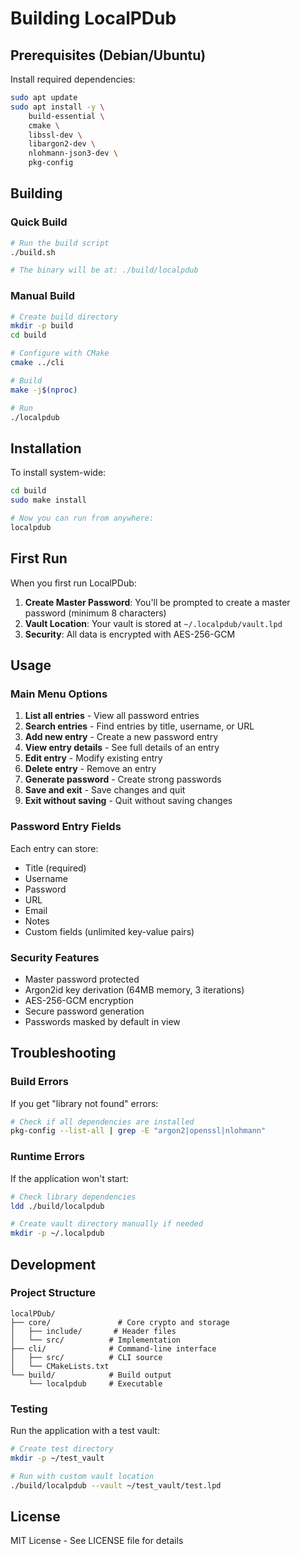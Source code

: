 # Building LocalPDub

## Prerequisites (Debian/Ubuntu)

Install required dependencies:

```bash
sudo apt update
sudo apt install -y \
    build-essential \
    cmake \
    libssl-dev \
    libargon2-dev \
    nlohmann-json3-dev \
    pkg-config
```

## Building

### Quick Build

```bash
# Run the build script
./build.sh

# The binary will be at: ./build/localpdub
```

### Manual Build

```bash
# Create build directory
mkdir -p build
cd build

# Configure with CMake
cmake ../cli

# Build
make -j$(nproc)

# Run
./localpdub
```

## Installation

To install system-wide:

```bash
cd build
sudo make install

# Now you can run from anywhere:
localpdub
```

## First Run

When you first run LocalPDub:

1. **Create Master Password**: You'll be prompted to create a master password (minimum 8 characters)
2. **Vault Location**: Your vault is stored at `~/.localpdub/vault.lpd`
3. **Security**: All data is encrypted with AES-256-GCM

## Usage

### Main Menu Options

1. **List all entries** - View all password entries
2. **Search entries** - Find entries by title, username, or URL
3. **Add new entry** - Create a new password entry
4. **View entry details** - See full details of an entry
5. **Edit entry** - Modify existing entry
6. **Delete entry** - Remove an entry
7. **Generate password** - Create strong passwords
8. **Save and exit** - Save changes and quit
9. **Exit without saving** - Quit without saving changes

### Password Entry Fields

Each entry can store:
- Title (required)
- Username
- Password
- URL
- Email
- Notes
- Custom fields (unlimited key-value pairs)

### Security Features

- Master password protected
- Argon2id key derivation (64MB memory, 3 iterations)
- AES-256-GCM encryption
- Secure password generation
- Passwords masked by default in view

## Troubleshooting

### Build Errors

If you get "library not found" errors:
```bash
# Check if all dependencies are installed
pkg-config --list-all | grep -E "argon2|openssl|nlohmann"
```

### Runtime Errors

If the application won't start:
```bash
# Check library dependencies
ldd ./build/localpdub

# Create vault directory manually if needed
mkdir -p ~/.localpdub
```

## Development

### Project Structure
```
localPDub/
├── core/               # Core crypto and storage
│   ├── include/       # Header files
│   └── src/          # Implementation
├── cli/              # Command-line interface
│   ├── src/          # CLI source
│   └── CMakeLists.txt
└── build/            # Build output
    └── localpdub     # Executable
```

### Testing

Run the application with a test vault:
```bash
# Create test directory
mkdir -p ~/test_vault

# Run with custom vault location
./build/localpdub --vault ~/test_vault/test.lpd
```

## License

MIT License - See LICENSE file for details